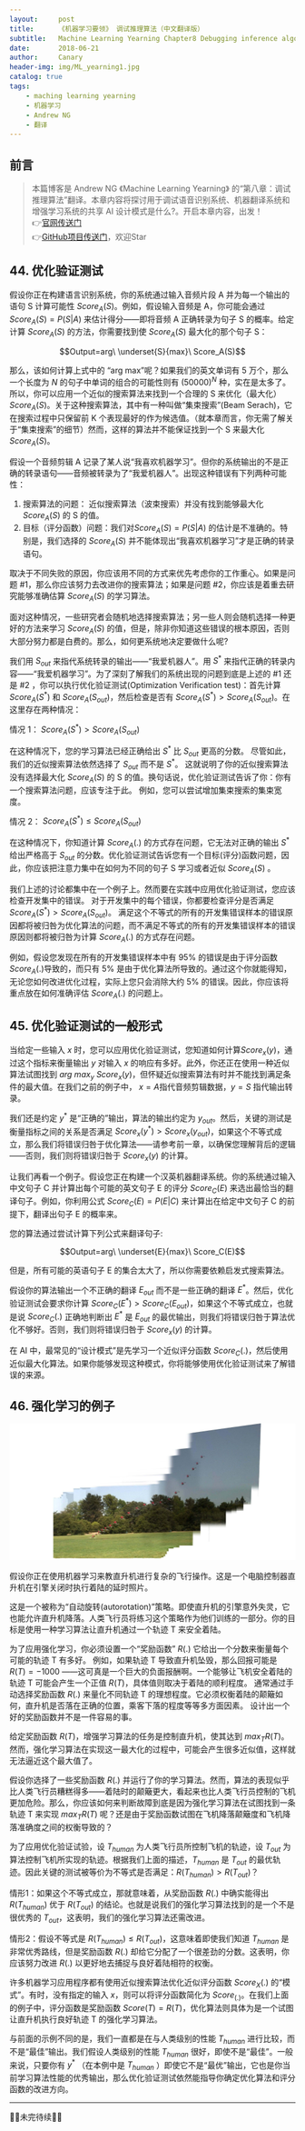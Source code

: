 ```yaml
---
layout:     post
title:      《机器学习要领》 调试推理算法（中文翻译版）
subtitle:   Machine Learning Yearning Chapter8 Debugging inference algorithms(Chinese ver)
date:       2018-06-21
author:     Canary
header-img: img/ML_yearning1.jpg
catalog: true
tags:
    - maching learning yearning
    - 机器学习
    - Andrew NG
    - 翻译
---
```


## 前言

> 本篇博客是 Andrew NG 《Machine Learning Yearning》 的“第八章：调试推理算法”翻译。本章内容将探讨用于调试语音识别系统、机器翻译系统和增强学习系统的共享 AI 设计模式是什么?。开启本章内容，出发！   
👉[官网传送门](http://www.mlyearning.org/)<br>
👉[GitHub项目传送门](https://github.com/AlbertHG/Machine-Learning-Yearning-Chinese-ver)，欢迎Star

## 44. 优化验证测试

假设你正在构建语言识别系统，你的系统通过输入音频片段 A 并为每一个输出的语句 S 计算可能性 $Score_A(S)$。例如，假设输入音频是 A，你可能会通过 $Score_A(S) = P(S|A)$ 来估计得分——即将音频 A 正确转录为句子 S 的概率。给定计算  $Score_A(S)$ 的方法，你需要找到使 $Score_A(S)$ 最大化的那个句子 S：

$$Output=arg\ \underset{S}{max}\ Score_A(S)$$

那么，该如何计算上式中的 “arg max”呢？如果我们的英文单词有 5 万个，那么一个长度为 $N$ 的句子中单词的组合的可能性则有 $(50000)^N$ 种，实在是太多了。所以，你可以应用一个近似的搜索算法来找到一个合理的 S 来优化（最大化）$Score_A(S)$。关于这种搜索算法，其中有一种叫做“集束搜索”(Beam Serach)，它在搜索过程中只保留前 K 个表现最好的作为候选值。（就本章而言，你无需了解关于“集束搜索”的细节）然而，这样的算法并不能保证找到一个 S 来最大化 $Score_A(S)$。

假设一个音频剪辑 A 记录了某人说“我喜欢机器学习”。但你的系统输出的不是正确的转录语句——音频被转录为了“我爱机器人”。出现这种错误有下列两种可能性：

1.  搜索算法的问题： 近似搜索算法（波束搜索）并没有找到能够最大化 $Score_A(S)$ 的 S 的值。
2. 目标（评分函数）问题：我们对$Score_A(S) = P(S|A)$ 的估计是不准确的。特别是，我们选择的 $Score_A(S)$ 并不能体现出“我喜欢机器学习”才是正确的转录语句。

取决于不同失败的原因，你应该用不同的方式来优先考虑你的工作重心。如果是问题 #1，那么你应该努力去改进你的搜索算法；如果是问题 #2，你应该是着重去研究能够准确估算 $Score_A(S)$ 的学习算法。

面对这种情况，一些研究者会随机地选择搜索算法；另一些人则会随机选择一种更好的方法来学习 $Score_A(S)$ 的值，但是，除非你知道这些错误的根本原因，否则大部分努力都是白费的。那么，如何更系统地决定要做什么呢?

我们用 $S_{out}$ 来指代系统转录的输出——“我爱机器人”。用 $S^{* }$ 来指代正确的转录内容——“我爱机器学习”。为了深刻了解我们的系统出现的问题到底是上述的 #1 还是 #2 ，你可以执行优化验证测试(Optimization Verification test)：首先计算 $Score_A(S^{* })$ 和 $Score_A(S_{out})$，然后检查是否有 $Score_A(S^{* }) > Score_A(S_{out})$。在这里存在两种情况：

情况 1： $Score_A(S^{* }) > Score_A(S_{out})$

在这种情况下，您的学习算法已经正确给出 $S^{* }$ 比 $S_{out}$ 更高的分数。 尽管如此，我们的近似搜索算法依然选择了 $S_{out}$ 而不是 $S^{* }$。 这就说明了你的近似搜索算法没有选择最大化 $Score_A(S)$ 的 S 的值。换句话说，优化验证测试告诉了你：你有一个搜索算法问题，应该专注于此。 例如，您可以尝试增加集束搜索的集束宽度。

情况 2： $Score_A(S^{* }) \leq  Score_A(S_{out})$

在这种情况下，你知道计算 $Score_A(.)$ 的方式存在问题，它无法对正确的输出 $S^{* }$ 给出严格高于 $S_{out}$ 的分数。优化验证测试告诉您有一个目标(评分)函数问题，因此，你应该把注意力集中在如何为不同的句子 S 学习或者近似 $Score_A(S)$ 。

我们上述的讨论都集中在一个例子上。然而要在实践中应用优化验证测试，您应该检查开发集中的错误。 对于开发集中的每个错误，你都要检查评分是否满足 $Score_A(S^{* }) > Score_A(S_{out})$。 满足这个不等式的所有的开发集错误样本的错误原因都将被归咎为优化算法的问题，而不满足不等式的所有的开发集错误样本的错误原因则都将被归咎为计算 $Score_A(.)$ 的方式存在问题。

例如，假设您发现在所有的开发集错误样本中有 95% 的错误是由于评分函数 $Score_A(.)$导致的，而只有 5% 是由于优化算法所导致的。通过这个你就能得知，无论您如何改进优化过程，实际上您只会消除大约 5% 的错误。因此，你应该将重点放在如何准确评估 $Score_A(.)$ 的问题上。

## 45. 优化验证测试的一般形式

当给定一些输入 $x$ 时，您可以应用优化验证测试，您知道如何计算$Score_x(y)$，通过这个指标来衡量输出 $y$ 对输入 $x$ 的响应有多好。此外，你还正在使用一种近似算法试图找到 $arg\ max_y\ Score_x(y)$，但怀疑近似搜索算法有时并不能找到满足条件的最大值。在我们之前的例子中， $x=A$指代音频剪辑数据，$y=S$ 指代输出转录。

我们还是约定 $y^{* }$ 是“正确的”输出，算法的输出约定为 $y_{out}$。然后，关键的测试是衡量指标之间的关系是否满足 $Score_x(y^{* }) > Score_x(y_{out})$，如果这个不等式成立，那么我们将错误归咎于优化算法——请参考前一章，以确保您理解背后的逻辑——否则，我们则将错误归咎于 $Score_x(y)$ 的计算。

让我们再看一个例子。假设您正在构建一个汉英机器翻译系统。你的系统通过输入中文句子 C 并计算出每个可能的英文句子 E 的评分 $Score_C(E)$ 来选出最恰当的翻译句子。例如，你利用公式 $Score_C(E) = P(E|C)$ 来计算出在给定中文句子 C 的前提下，翻译出句子 E 的概率来。

您的算法通过尝试计算下列公式来翻译句子:

$$Output=arg\ \underset{E}{max}\ Score_C(E)$$

但是，所有可能的英语句子 E 的集合太大了，所以你需要依赖启发式搜索算法。

假设你的算法输出一个不正确的翻译 $E_{out}$ 而不是一些正确的翻译 $E^{* }$。然后，优化验证测试会要求你计算 $Score_C(E^{* }) > Score_C(E_{out})$，如果这个不等式成立，也就是说 $Score_C(.)$ 正确地判断出 $E^{* }$ 是 $E_{out}$ 的最优输出，则我们将错误归咎于算法优化不够好。否则，我们则将错误归咎于 $Score_x(y)$ 的计算。

在 AI 中，最常见的“设计模式”是先学习一个近似评分函数 $Score_C(.)$，然后使用近似最大化算法。如果你能够发现这种模式，你将能够使用优化验证测试来了解错误的来源。

## 46. 强化学习的例子

![](https://raw.githubusercontent.com/AlbertHG/alberthg.github.io/master/makedown_img/20180422mlyearning/19.png)

假设你正在使用机器学习来教直升机进行复杂的飞行操作。这是一个电脑控制器直升机在引擎关闭时执行着陆的延时照片。

这是一个被称为“自动旋转(autorotation)”策略。即使直升机的引擎意外失灵，它也能允许直升机降落。人类飞行员将练习这个策略作为他们训练的一部分。你的目标是使用一种学习算法让直升机通过一个轨迹 T 来安全着陆。

为了应用强化学习，你必须设置一个“奖励函数” $R(.)$ 它给出一个分数来衡量每个可能的轨迹 T 有多好。 例如，如果轨迹 T 导致直升机坠毁，那么回报可能是 $R(T) = -1000$ ——这可真是一个巨大的负面报酬啊。一个能够让飞机安全着陆的轨迹 T 可能会产生一个正值 $R(T)$，具体值则取决于着陆的顺利程度。 通常通过手动选择奖励函数 $R(.)$ 来量化不同轨迹 T 的理想程度。它必须权衡着陆的颠簸如何，直升机是否落在正确的位置，乘客下落的程度等等多方面因素。 设计出一个好的奖励函数并不是一件容易的事。

给定奖励函数 $R(T)$，增强学习算法的任务是控制直升机，使其达到 $max_TR(T)$。然而，强化学习算法在实现这一最大化的过程中，可能会产生很多近似值，这样就无法逼近这个最大值了。

假设你选择了一些奖励函数 $R(.)$ 并运行了你的学习算法。然而，算法的表现似乎比人类飞行员糟糕得多——着陆时的颠簸更大，看起来也比人类飞行员控制的飞机更加危险。那么，你应该如何来判断故障到底是因为强化学习算法在试图找到一条轨迹 T 来实现 $max_TR(T)$ 呢？还是由于奖励函数试图在飞机降落颠簸度和飞机降落准确度之间的权衡导致的？

为了应用优化验证试验，设 $T_{human}$ 为人类飞行员所控制飞机的轨迹，设 $T_{out}$ 为算法控制飞机所实现的轨迹。根据我们上面的描述，$T_{human}$ 是 $T_{out}$ 的最优轨迹。因此关键的测试被等价为不等式是否满足：$R(T_{human}) >R(T_{out})$？

情形1：如果这个不等式成立，那就意味着，从奖励函数 $R(.)$ 中确实能得出 $R(T_{human})$ 优于 $R(T_{out})$ 的结论。也就是说我们的强化学习算法找到的是一个不是很优秀的 $T_{out}$，这表明，我们的强化学习算法还需改进。

情形2：假设不等式是 $R(T_{human}) \leq R(T_{out})$，这意味着即使我们知道 $T_{human}$ 是非常优秀路线，但是奖励函数 $R(.)$ 却给它分配了一个很差劲的分数。这表明，你应该努力改进 $R(.)$ 以更好地去捕捉与良好着陆相符的权衡。

许多机器学习应用程序都有使用近似搜索算法优化近似评分函数 $Score_X(.)$ 的“模式”。有时，没有指定的输入 $x$，则可以将评分函数简化为 $Score_(.)$。在我们上面的例子中，评分函数是奖励函数 $Score(T)= R(T)$，优化算法则具体为是一个试图让直升机执行良好轨迹 T 的强化学习算法。

与前面的示例不同的是，我们一直都是在与人类级别的性能 $T_{human}$ 进行比较，而不是“最佳”输出。我们假设人类级别的性能 $T_{human}$ 很好，即使不是“最佳”。一般来说，只要你有 $y^{* }$ （在本例中是 $T_{human}$ ）即使它不是“最优”输出，它也是你当前学习算法性能的优秀输出，那么优化验证测试依然能指导你确定优化算法和评分函数的改进方向。


------

🚧🚧未完待续🚧🚧